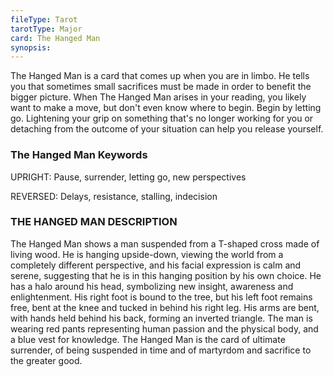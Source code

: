```yaml
---
fileType: Tarot
tarotType: Major
card: The Hanged Man
synopsis: 
---
```

The Hanged Man is a card that comes up when you are in limbo. He tells you that sometimes small sacrifices must be made in order to benefit the bigger picture. When The Hanged Man arises in your reading, you likely want to make a move, but don't even know where to begin. Begin by letting go. Lightening your grip on something that's no longer working for you or detaching from the outcome of your situation can help you release yourself.

### The Hanged Man Keywords

UPRIGHT: Pause, surrender, letting go, new perspectives

REVERSED: Delays, resistance, stalling, indecision

### THE HANGED MAN DESCRIPTION

The Hanged Man shows a man suspended from a T-shaped cross made of living wood. He is hanging upside-down, viewing the world from a completely different perspective, and his facial expression is calm and serene, suggesting that he is in this hanging position by his own choice. He has a halo around his head, symbolizing new insight, awareness and enlightenment. His right foot is bound to the tree, but his left foot remains free, bent at the knee and tucked in behind his right leg. His arms are bent, with hands held behind his back, forming an inverted triangle. The man is wearing red pants representing human passion and the physical body, and a blue vest for knowledge. The Hanged Man is the card of ultimate surrender, of being suspended in time and of martyrdom and sacrifice to the greater good.
